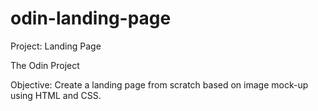 # odin-landing-page

Project: Landing Page

The Odin Project

Objective: Create a landing page from scratch based on image mock-up using HTML and CSS.
